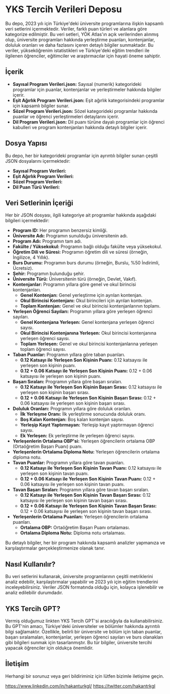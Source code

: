 # YKS Tercih Verileri Deposu

Bu depo, 2023 yılı için Türkiye'deki üniversite programlarına ilişkin kapsamlı veri setlerini içermektedir. Veriler, farklı puan türleri ve alanlara göre kategorize edilmiştir. Bu veri setleri, YÖK Atlas'ın açık verilerinden alınmış olup, üniversite programları hakkında yerleştirme puanları, kontenjanlar, doluluk oranları ve daha fazlasını içeren detaylı bilgiler sunmaktadır. Bu veriler, yükseköğrenim istatistikleri ve Türkiye'deki eğitim trendleri ile ilgilenen öğrenciler, eğitimciler ve araştırmacılar için hayati öneme sahiptir.

## İçerik

- **Sayısal Program Verileri.json:** Sayısal (numerik) kategorideki programlar için puanlar, kontenjanlar ve yerleştirmeler hakkında bilgiler içerir.
- **Eşit Ağırlık Program Verileri.json:** Eşit ağırlık kategorisindeki programlar için kapsamlı bilgiler sunar.
- **Sözel Program Verileri.json:** Sözel kategorideki programlar hakkında puanlar ve öğrenci yerleştirmeleri detaylarını içerir.
- **Dil Program Verileri.json:** Dil puanı türüne dayalı programlar için öğrenci kabulleri ve program kontenjanları hakkında detaylı bilgiler içerir.

## Dosya Yapısı

Bu depo, her bir kategorideki programlar için ayrıntılı bilgiler sunan çeşitli JSON dosyalarını içermektedir:

- **Sayısal Program Verileri:**
- **Eşit Ağırlık Program Verileri:**  
- **Sözel Program Verileri:**
- **Dil Puan Türü Verileri:**
  

## Veri Setlerinin İçeriği

Her bir JSON dosyası, ilgili kategoriye ait programlar hakkında aşağıdaki bilgileri içermektedir:

- **Program ID:** Her programın benzersiz kimliği.
- **Üniversite Adı:** Programın sunulduğu üniversitenin adı.
- **Program Adı:** Programın tam adı.
- **Fakülte / Yüksekokul:** Programın bağlı olduğu fakülte veya yüksekokul.
- **Öğretim Dili ve Süresi:** Programın öğretim dili ve süresi (örneğin, İngilizce, 4 Yıllık).
- **Burs Durumu:** Programın burs durumu (örneğin, Burslu, %50 İndirimli, Ücretsiz).
- **Şehir:** Programın bulunduğu şehir.
- **Üniversite Türü:** Üniversitenin türü (örneğin, Devlet, Vakıf).
- **Kontenjanlar:** Programın yıllara göre genel ve okul birincisi kontenjanları.
  - **Genel Kontenjan:** Genel yerleştirme için ayrılan kontenjan.
  - **Okul Birincisi Kontenjanı:** Okul birincileri için ayrılan kontenjan.
  - **Toplam Kontenjan:** Genel ve okul birincisi kontenjanlarının toplamı.
- **Yerleşen Öğrenci Sayıları:** Programın yıllara göre yerleşen öğrenci sayıları.
  - **Genel Kontenjana Yerleşen:** Genel kontenjana yerleşen öğrenci sayısı.
  - **Okul Birincisi Kontenjanına Yerleşen:** Okul birincisi kontenjanına yerleşen öğrenci sayısı.
  - **Toplam Yerleşen:** Genel ve okul birincisi kontenjanlarına yerleşen toplam öğrenci sayısı.
- **Taban Puanlar:** Programın yıllara göre taban puanları.
  - **0.12 Katsayı ile Yerleşen Son Kişinin Puanı:** 0.12 katsayısı ile yerleşen son kişinin puanı.
  - **0.12 + 0.06 Katsayı ile Yerleşen Son Kişinin Puanı:** 0.12 + 0.06 katsayısı ile yerleşen son kişinin puanı.
- **Başarı Sıraları:** Programın yıllara göre başarı sıraları.
  - **0.12 Katsayı ile Yerleşen Son Kişinin Başarı Sırası:** 0.12 katsayısı ile yerleşen son kişinin başarı sırası.
  - **0.12 + 0.06 Katsayı ile Yerleşen Son Kişinin Başarı Sırası:** 0.12 + 0.06 katsayısı ile yerleşen son kişinin başarı sırası.
- **Doluluk Oranları:** Programın yıllara göre doluluk oranları.
  - **İlk Yerleşme Oranı:** İlk yerleştirme sonucunda doluluk oranı.
  - **Boş Kalan Kontenjan:** Boş kalan kontenjan sayısı.
  - **Yerleşip Kayıt Yaptırmayan:** Yerleşip kayıt yaptırmayan öğrenci sayısı.
  - **Ek Yerleşen:** Ek yerleştirme ile yerleşen öğrenci sayısı.
- **Yerleşenlerin Ortalama OBP'si:** Yerleşen öğrencilerin ortalama OBP (Ortaöğretim Başarı Puanı) puanı.
- **Yerleşenlerin Ortalama Diploma Notu:** Yerleşen öğrencilerin ortalama diploma notu.
- **Tavan Puanlar:** Programın yıllara göre tavan puanları.
  - **0.12 Katsayı ile Yerleşen Son Kişinin Tavan Puanı:** 0.12 katsayısı ile yerleşen son kişinin tavan puanı.
  - **0.12 + 0.06 Katsayı ile Yerleşen Son Kişinin Tavan Puanı:** 0.12 + 0.06 katsayısı ile yerleşen son kişinin tavan puanı.
- **Tavan Başarı Sıraları:** Programın yıllara göre tavan başarı sıraları.
  - **0.12 Katsayı ile Yerleşen Son Kişinin Tavan Başarı Sırası:** 0.12 katsayısı ile yerleşen son kişinin tavan başarı sırası.
  - **0.12 + 0.06 Katsayı ile Yerleşen Son Kişinin Tavan Başarı Sırası:** 0.12 + 0.06 katsayısı ile yerleşen son kişinin tavan başarı sırası.
- **Yerleşenlerin Ortalama Puanları:** Yerleşen öğrencilerin ortalama puanları.
  - **Ortalama OBP:** Ortaöğretim Başarı Puanı ortalaması.
  - **Ortalama Diploma Notu:** Diploma notu ortalaması.

Bu detaylı bilgiler, her bir program hakkında kapsamlı analizler yapmanıza ve karşılaştırmalar gerçekleştirmenize olanak tanır.

## Nasıl Kullanılır?

Bu veri setlerini kullanarak, üniversite programlarının çeşitli metriklerini analiz edebilir, karşılaştırmalar yapabilir ve 2023 yılı için eğitim trendlerini inceleyebilirsiniz. Veriler JSON formatında olduğu için, kolayca işlenebilir ve analiz edilebilir durumdadır.

## YKS Tercih GPT?
Vermiş olduğumuz linkten YKS Tercih GPT'si aracılığıyla da kullanabilirsiniz. Bu GPT'nin amacı, Türkiye'deki üniversiteler ve bölümler hakkında ayrıntılı bilgi sağlamaktır. Özellikle, belirli bir üniversite ve bölüm için taban puanlar, başarı sıralamaları, kontenjanlar, yerleşen öğrenci sayıları ve burs olanakları gibi bilgileri sunmak için tasarlanmıştır. Bu tür bilgiler, üniversite tercihi yapacak öğrenciler için oldukça önemlidir.

## İletişim
Herhangi bir sorunuz veya geri bildiriminiz için lütfen bizimle iletişime geçin.

https://www.linkedin.com/in/hakanturkgl/
https://twitter.com/hakantrkgl



